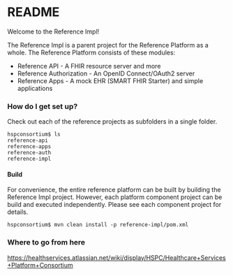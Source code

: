 # README #

Welcome to the Reference Impl!

The Reference Impl is a parent project for the Reference Platform as a whole.  The Reference Platform consists of these modules:

* Reference API - A FHIR resource server and more
* Reference Authorization - An OpenID Connect/OAuth2 server
* Reference Apps - A mock EHR (SMART FHIR Starter) and simple applications

### How do I get set up? ###

Check out each of the reference projects as subfolders in a single folder.  

    hspconsortium$ ls
    reference-api
    reference-apps
    reference-auth
    reference-impl

#### Build ####

For convenience, the entire reference platform can be built by building the Reference Impl project.  However, each platform component project can be build and executed independently.  Please see each component project for details.

    hspconsortium$ mvn clean install -p reference-impl/pom.xml

### Where to go from here ###
https://healthservices.atlassian.net/wiki/display/HSPC/Healthcare+Services+Platform+Consortium